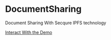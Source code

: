 # DocumentSharing
Document Sharing With Secqure IPFS technology

[Interact With the Demo](http://35.223.196.121/)
